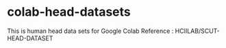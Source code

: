 # colab-head-datasets
This is human head data sets for Google Colab 
Reference : HCIILAB/SCUT-HEAD-DATASET
